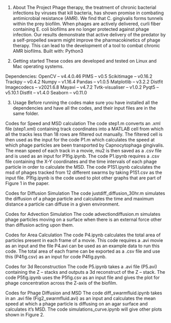 1.	About The Project
Phage therapy, the treatment of chronic bacterial infections by viruses that kill bacteria, has shown promise in combating antimicrobial resistance (AMR). We find that C. gingivalis forms tunnels within the prey biofilm. When phages are actively delivered, curli fiber containing E. coli biofilms are no longer protected against phage infection. Our results demonstrate that active delivery of the predator by a self-propelled swarm might improve the pharmacokinetics of phage therapy. This can lead to the development of a tool to combat chronic AMR biofilms. 
  Built with: Python3




2.	Getting started
These codes are developed and tested on Linux and Mac operating systems.

Dependencies: 
              OpenCV – v4.4.0.46
              PIMS – v0.5
              Scikitimage – v0.16.2
              Trackpy – v0.4.2
              Numpy – v1.16.4
              Pandas – v1.0.5
              Matplotlib – v3.2.2
              Distfit 
              Imagecodecs – v2021.6.8
              Mayavi – v4.7.2
              Tvtk-visualiser – v1.0.2
              Pyqt5 – v5.10.1
              Distfit – v1.4.0 
              Seaborn – v0.11.0 
               



3.	Usage 
Before running the codes make sure you have installed all the dependencies and have all the codes, and their input files are in the same folder.

Codes for Speed and MSD calculation
The code step1.m converts an .xml file (step1.xml) containing track coordinates into a MATLAB cell from which all the tracks less than 18 rows are filtered out manually. The filtered cell is then used as the input for the code P1.m which calculates the speed at which phage particles are been transported by Capnocytophaga gingivalis. The mean speed of each track in a movie, mu2 is then saved as a .csv file and is used as an input for P1fig.ipynb. The code P1.ipynb requires a .csv file containing the X-Y coordinates and the time intervals of each phage particle in order to calculate the MSD. The code P1S1.ipynb calculates the msd of phages tracked from 12 different swarms by taking P1S1.csv as the input file. P1fig.ipynb is the code used to plot other graphs that are part of Figure 1 in the paper. 

Codes for Diffusion Simulation
The code justdiff_diffusion_30hr.m simulates the diffusion of a phage particle and calculates the time and maximum distance a particle can diffuse in a given environment.

Codes for Advection Simulation
The code advectiondiffusion.m simulates phage particles moving on a surface when there is an external force other than diffusion acting upon them. 

Codes for Area Calculation
The code P4.ipynb calculates the total area of particles present in each frame of a movie. This code requires a .avi movie as an input and the file P4.avi can be used as an example data to run this code. The total area of each frame can be exported as a .csv file and use this (P4fig.csv) as an input for code P4fig.pynb.

Codes for 3d Reconstruction
The code P5.ipynb takes a .avi file (P5.avi) containing the Z – stacks and outputs a 3d reconstruct of the Z – stack. The code P5fig.ipynb uses the P5fig.csv as an input file and gives the plot for phage concentration across the Z-axis of the biofilm.

Codes for Phage Diffusion and MSD
The code diff_swarmfluid.ipynb takes in an .avi file (Fig2_swarmfluid.avi) as an input and calculates the mean speed at which a phage particle is diffusing on an agar surface and calculates it’s MSD. The code simulations_curve.ipynb will give other plots shown in Figure 2.

